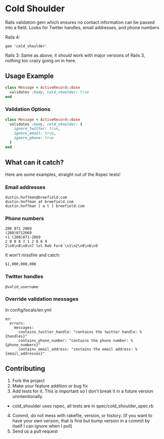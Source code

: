 Cold Shoulder
=============

Rails validation gem which ensures no contact information can be passed into a field.
Looks for Twitter handles, email addresses, and phone numbers

Rails 4:
```shell
gem 'cold_shoulder'
```

Rails 3:
Same as above, it _should_ work with major versions of Rails 3, nothing too crazy going on in here.

## Usage Example
```ruby
class Message < ActiveRecord::Base
  validates :body, cold_shoulder: true
end
```

### Validation Options
```ruby
class Message < ActiveRecord::Base
  validates :body, cold_shoulder: {
    ignore_twitter: true, 
    ignore_email: true, 
    ignore_phone: true
  }
end
```

## What can it catch?
Here are some examples, straight out of the Rspec tests!
### Email addresses
```
dustin.hoffman@breefield.com
dustin.hoffman at breefield.com
dustin.hoffman [ a t ] breefield.com
```
### Phone numbers
```
208 871 2069
(208)8712069
+1 (208)871-2069
2 0 8 8 7 1 2 0 6 9
2\n0\n8\n8\n7 lol Rob Ford \n1\n2\n0\n6\n9
```

It won't missfire and catch:
```
$1,000,000,000
```

### Twitter handles
```
@valid_username
```

### Override validation messages
In config/locals/en.yml
```
en:
  errors:
    messages:
      contains_twitter_handle: "contains the twitter handle: %{handles}"
      contains_phone_number: "contains the phone number: %{phone_numbers}"
      contains_email_address: "contains the email address: %{email_addresses}"
```

## Contributing
 
1. Fork the project
2. Make your feature addition or bug fix
3. Add tests for it. This is important so I don't break it in a future version unintentionally.
  * cold_shoulder uses rspec, all tests are in spec/cold_shoulder_spec.rb
4. Commit, do not mess with rakefile, version, or history. (if you want to have your own version, that is fine but bump version in a commit by itself I can ignore when I pull)
5. Send us a pull request